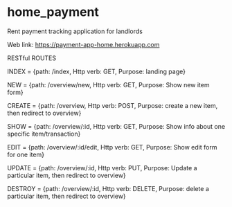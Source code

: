 # home_payment
Rent payment tracking application for landlords

Web link: https://payment-app-home.herokuapp.com

RESTful ROUTES

INDEX = {path: /index, Http verb: GET, Purpose: landing page}

NEW = {path: /overview/new, Http verb: GET, Purpose: Show new item form}

CREATE = {path: /overview, Http verb: POST, Purpose: create a new item, then redirect to overview}

SHOW = {path: /overview/:id, Http verb: GET, Purpose: Show info about one specific item/transaction}

EDIT = {path: /overview/:id/edit, Http verb: GET, Purpose: Show edit form for one item}

UPDATE = {path: /overview/:id, Http verb: PUT, Purpose: Update a particular item, then redirect to overview}

DESTROY = {path: /overview/:id, Http verb: DELETE, Purpose: delete a particular item, then redirect to overview}
